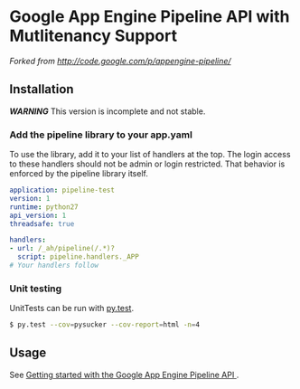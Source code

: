 Google App Engine Pipeline API with Mutlitenancy Support
========================================================

*Forked from http://code.google.com/p/appengine-pipeline/*

Installation
------------

***WARNING*** This version is incomplete and not stable.

### Add the pipeline library to your app.yaml

To use the library, add it to your list of handlers at the top. The login access to these handlers should not be admin or login restricted. That behavior is enforced by the pipeline library itself.

```yaml
application: pipeline-test
version: 1
runtime: python27
api_version: 1
threadsafe: true

handlers:
- url: /_ah/pipeline(/.*)?
  script: pipeline.handlers._APP
# Your handlers follow
```

### Unit testing

UnitTests can be run with [py.test](http://pytest.org/latest/).

```zsh
$ py.test --cov=pysucker --cov-report=html -n=4
```

Usage
-----

See [Getting started with the Google App Engine Pipeline API ](https://code.google.com/p/appengine-pipeline/wiki/GettingStarted).
